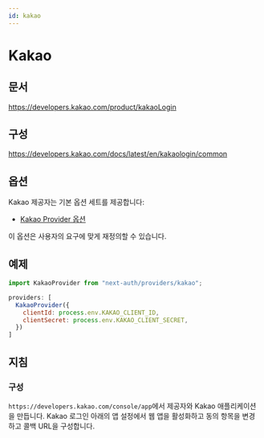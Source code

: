 ```yaml
---
id: kakao
---
```


# Kakao

## 문서
https://developers.kakao.com/product/kakaoLogin

## 구성
https://developers.kakao.com/docs/latest/en/kakaologin/common

## 옵션
Kakao 제공자는 기본 옵션 세트를 제공합니다:

- [Kakao Provider 옵션](https://github.com/nextauthjs/next-auth/blob/v4/packages/next-auth/src/providers/kakao.ts)

이 옵션은 사용자의 요구에 맞게 재정의할 수 있습니다.

## 예제

```javascript
import KakaoProvider from "next-auth/providers/kakao";

providers: [
  KakaoProvider({
    clientId: process.env.KAKAO_CLIENT_ID,
    clientSecret: process.env.KAKAO_CLIENT_SECRET,
  })
]
```

## 지침

### 구성
`https://developers.kakao.com/console/app`에서 제공자와 Kakao 애플리케이션을 만듭니다. Kakao 로그인 아래의 앱 설정에서 웹 앱을 활성화하고 동의 항목을 변경하고 콜백 URL을 구성합니다.